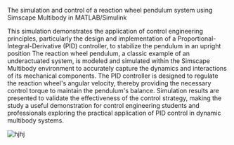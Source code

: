 The simulation and control of a reaction wheel pendulum system using Simscape Multibody in MATLAB/Simulink

  This simulation demonstrates the application of control engineering principles, particularly the design and implementation of a Proportional-Integral-Derivative (PID) controller, to stabilize the pendulum in an upright position
  The reaction wheel pendulum, a classic example of an underactuated system, is modeled and simulated within the Simscape Multibody environment to accurately capture the dynamics and interactions of its mechanical components. The PID controller is designed to regulate the reaction wheel's angular velocity, thereby providing the necessary control torque to maintain the pendulum's balance. Simulation results are presented to validate the effectiveness of the control strategy, making the study a useful demonstration for control engineering students and professionals exploring the practical application of PID control in dynamic multibody systems. 

![hjhj](https://github.com/user-attachments/assets/6bb5084f-9f08-4819-9896-3fe2fe4acde1)
